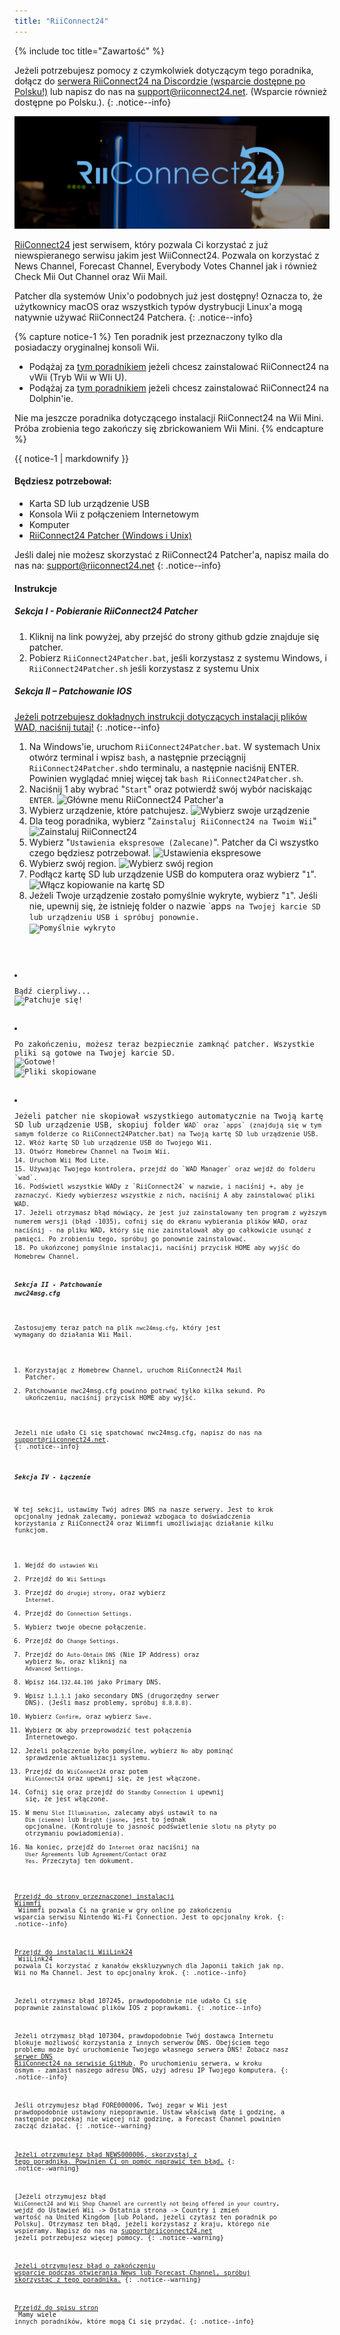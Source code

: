 ```yaml
---
title: "RiiConnect24"
---
```


{% include toc title="Zawartość" %}

Jeżeli potrzebujesz pomocy z czymkolwiek dotyczącym tego poradnika, dołącz do [serwera RiiConnect24 na Discordzie (wsparcie dostępne po Polsku!)](https://discord.gg/rc24) lub napisz do nas na [support@riiconnect24.net](mailto:support@riiconnect24.net). (Wsparcie również dostępne po Polsku.).
{: .notice--info}

![Logo RiiConnect24](/images/WiiRC24Logo.jpg)

[RiiConnect24](https://rc24.xyz/) jest serwisem, który pozwala Ci korzystać z już niewspieranego serwisu jakim jest WiiConnect24. Pozwala on korzystać z News Channel, Forecast Channel, Everybody Votes Channel jak i również Check Mii Out Channel oraz Wii Mail.

Patcher dla systemów Unix'o podobnych już jest dostępny! Oznacza to, że użytkownicy macOS oraz wszystkich typów dystrybucji Linux'a mogą natywnie używać RiiConnect24 Patchera.
{: .notice--info}

{% capture notice-1 %}
Ten poradnik jest przeznaczony tylko dla posiadaczy oryginalnej konsoli Wii.

- Podążaj za [tym poradnikiem](riiconnect24-vwii) jeżeli chcesz zainstalować RiiConnect24 na vWii (Tryb Wii w WIi U).
- Podążaj za [tym poradnikiem](riiconnect24-dolphin) jeżeli chcesz zainstalować RiiConnect24 na Dolphin'ie.

Nie ma jeszcze poradnika dotyczącego instalacji RiiConnect24 na Wii Mini. Próba zrobienia tego zakończy się zbrickowaniem Wii Mini.
{% endcapture %}

<div class="notice--warning">{{ notice-1 | markdownify }}</div>

#### Będziesz potrzebował:

* Karta SD lub urządzenie USB
* Konsola Wii z połączeniem Internetowym
* Komputer
* [RiiConnect24 Patcher (Windows i Unix)](https://github.com/RiiConnect24/RiiConnect24-Patcher/releases)

Jeśli dalej nie możesz skorzystać z RiiConnect24 Patcher'a, napisz maila do nas na: support@riiconnect24.net
{: .notice--info}

#### Instrukcje

##### Sekcja I - Pobieranie RiiConnect24 Patcher

1. Kliknij na link powyżej, aby przejść do strony github gdzie znajduje się patcher.
2. Pobierz `RiiConnect24Patcher.bat`, jeśli korzystasz z systemu Windows, i `RiiConnect24Patcher.sh` jeśli korzystasz z systemu Unix

##### Sekcja II – Patchowanie IOS

[Jeżeli potrzebujesz dokładnych instrukcji dotyczących instalacji plików WAD, naciśnij tutaj!](wiimodlite)
{: .notice--info}

1. Na Windows'ie, uruchom `RiiConnect24Patcher.bat`. W systemach Unix otwórz terminal i wpisz `bash`, a następnie przeciągnij `RiiConnect24Patcher.sh`do terminalu, a następnie naciśnij ENTER. Powinien wyglądać mniej więcej tak `bash RiiConnect24Patcher.sh`.
2. Naciśnij 1 aby wybrać "`Start`" oraz potwierdź swój wybór naciskając `ENTER`. ![Główne menu RiiConnect24 Patcher'a](/images/RC24_Patcher/1.PNG)
3. Wybierz urządzenie, które patchujesz. ![Wybierz swoje urządzenie](/images/RC24_Patcher/2.PNG)
4. Dla teog poradnika, wybierz "`Zainstaluj RiiConnect24 na Twoim Wii`" ![Zainstaluj RiiConnect24](/images/RC24_Patcher/3.PNG)
5. Wybierz "`Ustawienia ekspresowe (Zalecane)`". Patcher da Ci wszystko czego będziesz potrzebował. ![Ustawienia ekspresowe](/images/RC24_Patcher/4.PNG)
6. Wybierz swój region. ![Wybierz swój region](/images/RC24_Patcher/5.PNG)
7. Podłącz kartę SD lub urządzenie USB do komputera oraz wybierz "`1`". ![Włącz kopiowanie na kartę SD](/images/RC24_Patcher/6.PNG)
8. Jeżeli Twoje urządzenie zostało pomyślnie wykryte, wybierz "`1`". Jeśli nie, upewnij się, że istnieję folder o nazwie `apps<code> na Twojej karcie SD lub urządzeniu USB i spróbuj ponownie.
<img src="/images/RC24_Patcher/7.PNG" alt="Pomyślnie wykryto" /></p></li>
<li><p spaces-before="0">Bądź cierpliwy...
<img src="/images/RC24_Patcher/8.PNG" alt="Patchuje się!" /></p></li>
<li><p spaces-before="0">Po zakończeniu, możesz teraz bezpiecznie zamknąć patcher. Wszystkie pliki są gotowe na Twojej karcie SD.
<img src="/images/RC24_Patcher/9.PNG" alt="Gotowe!" />
<img src="/images/RC24_Patcher/10.PNG" alt="Pliki skopiowane" /></p></li>
<li><p spaces-before="0">Jeżeli patcher nie skopiował wszystkiego automatycznie na Twoją kartę SD lub urządzenie USB, skopiuj folder <code>WAD` oraz `apps` (znajdują się w tym samym folderze co RiiConnect24Patcher.bat) na Twoją kartę SD lub urządzenie USB.
12. Włóż kartę SD lub urządzenie USB do Twojego Wii.
13. Otwórz Homebrew Channel na Twoim Wii.
14. Uruchom Wii Mod Lite.
15. Używając Twojego kontrolera, przejdź do `WAD Manager` oraz wejdź do folderu `wad`.
16. Podświetl wszystkie WADy z `RiiConnect24` w nazwie, i naciśnij +, aby je zaznaczyć. Kiedy wybierzesz wszystkie z nich, naciśnij A aby zainstalować pliki WAD.
17. Jeżeli otrzymasz błąd mówiący, że jest już zainstalowany ten program z wyższym numerem wersji (błąd -1035), cofnij się do ekranu wybierania plików WAD, oraz naciśnij - na pliku WAD, który się nie zainstalował aby go całkowicie usunąć z pamięci. Po zrobieniu tego, spróbuj go ponownie zainstalować.
18. Po ukońzconej pomyślnie instalacji, naciśnij przycisk HOME aby wyjść do Homebrew Channel.

##### Sekcja II - Patchowanie nwc24msg.cfg

Zastosujemy teraz patch na plik `nwc24msg.cfg`, który jest wymagany do działania Wii Mail.

1. Korzystając z Homebrew Channel, uruchom RiiConnect24 Mail Patcher.
2. Patchowanie nwc24msg.cfg powinno potrwać tylko kilka sekund. Po ukończeniu, naciśnij przycisk HOME aby wyjść.

Jeżeli nie udało Ci się spatchować nwc24msg.cfg, napisz do nas na [support@riiconnect24.net](mailto:support@riiconnect24.net).
{: .notice--info}

##### Sekcja IV - Łączenie

W tej sekcji, ustawimy Twój adres DNS na nasze serwery. Jest to krok opcjonalny jednak zalecamy, ponieważ wzbogaca to doświadczenia korzystania z RiiConnect24 oraz Wiimmfi umożliwiając działanie kilku funkcjom.

1. Wejdź do `ustawień Wii`
2. Przejdź do `Wii Settings`
3. Przejdź do `drugiej strony`, oraz wybierz `Internet`.
4. Przejdź do `Connection Settings`.
5. Wybierz twoje obecne połączenie.
6. Przejdź do `Change Settings`.
7. Przejdź do `Auto-Obtain DNS` (Nie IP Address) oraz wybierz `No`, oraz kliknij na `Advanced Settings`.
8. Wpisz `164.132.44.106` jako Primary DNS.
9. Wpisz `1.1.1.1` jako secondary DNS (drugorzędny serwer DNS). (Jeśli masz problemy, spróbuj `8.8.8.8`).
10. Wybierz `Confirm`, oraz wybierz `Save`.
11. Wybierz `OK` aby przeprowadzić test połączenia Internetowego.
12. Jeżeli połączenie było pomyślne, wybierz `No` aby pominąć sprawdzenie aktualizacji systemu.
13. Przejdź do `WiiConnect24` oraz potem `WiiConnect24` oraz upewnij się, że jest włączone.
14. Cofnij się oraz przejdź do `Standby Connection` i upewnij się, że jest włączone.
15. W menu `Slot Illumination`, zalecamy abyś ustawił to na `Dim (ciemne)` lub `Bright (jasne`, jest to jednak opcjonalne. (Kontroluje to jasność podświetlenie slotu na płyty po otrzymaniu powiadomienia).
16. Na koniec, przejdź do `Internet` oraz naciśnij na `User Agreements` lub `Agreement/Contact` oraz `Yes`. Przeczytaj ten dokument.


[Przejdź do strony przeznaczonej instalacji Wiimmfi](wiimmfi)<br> Wiimmfi pozwala Ci na granie w gry online po zakończeniu wsparcia serwisu Nintendo Wi-Fi Connection. Jest to opcjonalny krok.
{: .notice--info}

[Przejdź do instalacji WiiLink24](wiilink24)<br> WiiLink24 pozwala Ci korzystać z kanałów ekskluzywnych dla Japonii takich jak np. Wii no Ma Channel. Jest to opcjonalny krok.
{: .notice--info}

Jeżeli otrzymasz błąd 107245, prawdopodobnie nie udało Ci się poprawnie zainstalować plików IOS z poprawkami.
{: .notice--info}

Jeżeli otrzymasz błąd 107304, prawdopodobnie Twój dostawca Internetu blokuje możliwość korzystania z innych serwerów DNS. Obejściem tego problemu może być uruchomienie Twojego własnego serwera DNS! Zobacz nasz [serwer DNS RiiConnect24 na serwisie GitHub](https://github.com/RiiConnect24/DNS-Server). Po uruchomieniu serwera, w kroku ósmym - zamiast naszego adresu DNS, użyj adresu IP Twojego komputera.
{: .notice--info}

Jeśli otrzymujesz błąd FORE000006, Twój zegar w Wii jest prawdopodobnie ustawiony niepoprawnie. Ustaw właściwą datę i godzinę, a następnie poczekaj nie więcej niż godzinę, a Forecast Channel powinien zacząć działać.
{: .notice--warning}

[Jeżeli otrzymujesz błąd NEWS000006, skorzystaj z tego poradnika. Powinien Ci on pomóc naprawić ten błąd.](news000006)
{: .notice--warning}

[Jeżeli otrzymujesz błąd `WiiConnect24 and Wii Shop Channel are currently not being offered in your country`, wejdź do Ustawień Wii -> Ostatnia strona -> Country i zmień wartość na United Kingdom [lub Poland, jeżeli czytasz ten poradnik po Polsku]. Otrzymasz ten błąd, jeżeli korzystasz z kraju, którego nie wspieramy. Napisz do nas na [support@riiconnect24.net](mailto:support@riiconnect24.net) jeżeli potrzebujesz więcej pomocy.
{: .notice--warning}

[Jeżeli otrzymujesz błąd o zakończeniu wsparcie podczas otwierania News lub Forecast Channel, spróbuj skorzystać z tego poradnika.](deleting-vffs)
{: .notice--warning}

[Przejdź do spisu stron](site-navigation)<br> Mamy wiele innych poradników, które mogą Ci się przydać.
{: .notice--info}
